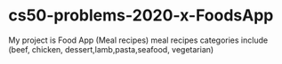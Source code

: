 # cs50-problems-2020-x-FoodsApp
My project is Food App (Meal recipes)
meal recipes categories include (beef, chicken, dessert,lamb,pasta,seafood, vegetarian)
